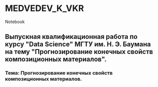 # MEDVEDEV_K_VKR
Notebook
## Выпускная квалификационная работа по курсу "Data Science" МГТУ им. Н. Э. Баумана на тему "Прогнозирование конечных свойств композиционных материалов".
### Тема: Прогнозирование конечных свойств композиционных материалов.

